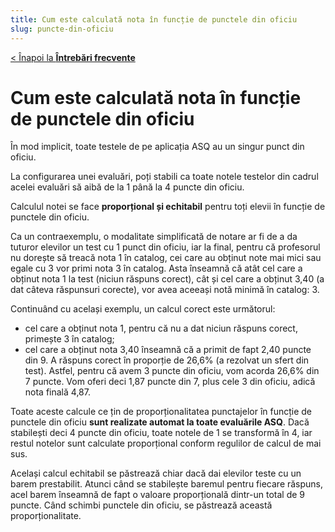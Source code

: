 ```yaml
---
title: Cum este calculată nota în funcție de punctele din oficiu
slug: puncte-din-oficiu
---
```

[< Înapoi la **Întrebări frecvente**](/intrebari-frecvente/)

# Cum este calculată nota în funcție de punctele din oficiu

În mod implicit, toate testele de pe aplicația ASQ au un singur punct din oficiu.

La configurarea unei evaluări, poți stabili ca toate notele testelor din cadrul acelei evaluări să aibă de la 1 până la 4 puncte din oficiu.

Calculul notei se face **proporțional și echitabil** pentru toți elevii în funcție de punctele din oficiu.

Ca un contraexemplu, o modalitate simplificată de notare ar fi de a da tuturor elevilor un test cu 1 punct din oficiu, iar la final, pentru că profesorul nu dorește să treacă nota 1 în catalog, cei care au obținut
note mai mici sau egale cu 3 vor primi nota 3 în catalog. Asta înseamnă că atât cel care a obținut nota 1 la test (niciun răspuns corect), cât și cel care a obținut 3,40 (a dat câteva răspunsuri corecte), vor avea aceeași notă minimă în catalog: 3.

Continuând cu același exemplu, un calcul corect este următorul:
- cel care a obținut nota 1, pentru că nu a dat niciun răspuns corect, primește 3 în catalog;
- cel care a obținut nota 3,40 înseamnă că a primit de fapt 2,40 puncte din 9. A răspuns corect în proporție de 26,6% (a rezolvat un sfert din test). Astfel, pentru că avem 3 puncte din oficiu, vom acorda 26,6% din 7 puncte. Vom oferi deci 1,87 puncte din 7, plus cele 3 din oficiu, adică nota finală 4,87.

Toate aceste calcule ce țin de proporționalitatea punctajelor în funcție de punctele din oficiu **sunt realizate automat la toate evaluările ASQ**. Dacă stabilești deci 4 puncte din oficiu, toate notele de 1 se transformă în 4, iar restul notelor sunt calculate proporțional conform regulilor de calcul de mai sus.

Același calcul echitabil se păstrează chiar dacă dai elevilor teste cu un barem prestabilit. Atunci când se stabilește baremul pentru fiecare răspuns, acel barem înseamnă de fapt o valoare proporțională dintr-un total de 9 puncte. Când schimbi punctele din oficiu, se păstrează această proporționalitate.

